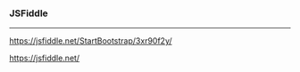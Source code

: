 ### JSFiddle
---
https://jsfiddle.net/StartBootstrap/3xr90f2y/


https://jsfiddle.net/

```
```

```
```

```
```



